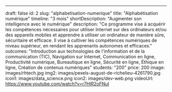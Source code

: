 ---

draft: false
id: 2
slug: "alphabetisation-numerique"
title: "Alphabétisation numérique"
timeline: "3 mois"
shortDescription: "Augmenter son intelligence avec le numérique"
description: "Ce programme vise à acquérir les compétences nécessaires pour utiliser Internet sur des ordinateurs et/ou des appareils mobiles et apprendre à utiliser un ordinateur de manière sûre, sécuritaire et efficace. Il vise à cultiver les compétences numériques de niveau supérieur, en rendant les apprenants autonomes et efficaces."
outcomes: "Introduction aux technologies de l'information et de la communication (TIC), Navigation sur Internet, Communication en ligne, Productivité numérique, Bureautique en ligne, Sécurité en ligne, Éthique en ligne, Création de contenus numériques"
students: "200"
price: 200
image: images/rhtech.jpg
img2: images/pexels-august-de-richelieu-4261790.jpg
icon1: images/data_science.png
icon2: images/dev-web.png
videoUrl: https://www.youtube.com/watch?v=r7HlR2oFNuI
